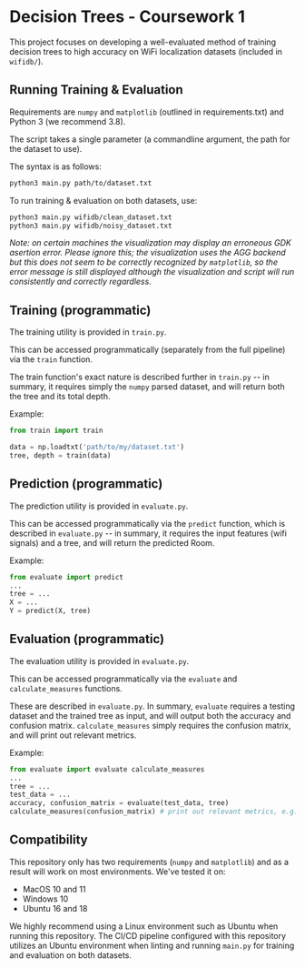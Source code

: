 # Decision Trees - Coursework 1

This project focuses on developing a well-evaluated method of training decision trees to high accuracy on WiFi localization datasets (included in `wifidb/`).

## Running Training & Evaluation

Requirements are `numpy` and `matplotlib` (outlined in requirements.txt) and Python 3 (we recommend 3.8).

The script takes a single parameter (a commandline argument, the path for the dataset to use).

The syntax is as follows:
``` bash
python3 main.py path/to/dataset.txt
```

To run training & evaluation on both datasets, use:
``` bash
python3 main.py wifidb/clean_dataset.txt
python3 main.py wifidb/noisy_dataset.txt
```

_Note: on certain machines the visualization may display an erroneous GDK asertion error. Please ignore this; the visualization uses the AGG backend but this does not seem to be correctly recognized by `matplotlib`, so the error message is still displayed although the visualization and script will run consistently and correctly regardless._

## Training (programmatic)

The training utility is provided in `train.py`.

This can be accessed programmatically (separately from the full pipeline) via the `train` function.

The train function's exact nature is described further in `train.py` -- in summary, it requires simply the `numpy` parsed dataset, and will return both the tree and its total depth.

Example:
``` python
from train import train

data = np.loadtxt('path/to/my/dataset.txt')
tree, depth = train(data)
```

## Prediction (programmatic)

The prediction utility is provided in `evaluate.py`.

This can be accessed programmatically via the `predict` function, which is described in `evaluate.py` -- in summary, it requires the input features (wifi signals) and a tree, and will return the predicted Room.

Example:
``` python
from evaluate import predict
...
tree = ...
X = ...
Y = predict(X, tree)
```

## Evaluation (programmatic)

The evaluation utility is provided in `evaluate.py`.

This can be accessed programmatically via the `evaluate` and `calculate_measures` functions.

These are described in `evaluate.py`. In summary, `evaluate` requires a testing dataset and the trained tree as input, and will output both the accuracy and confusion matrix. `calculate_measures` simply requires the confusion matrix, and will print out relevant metrics.

Example:
``` python
from evaluate import evaluate calculate_measures
...
tree = ...
test_data = ...
accuracy, confusion_matrix = evaluate(test_data, tree)
calculate_measures(confusion_matrix) # print out relevant metrics, e.g. F1, recall, precision
```

## Compatibility

This repository only has two requirements (`numpy` and `matplotlib`) and as a result will work on most environments. We've tested it on:

- MacOS 10 and 11
- Windows 10
- Ubuntu 16 and 18

We highly recommend using a Linux environment such as Ubuntu when running this repository. The CI/CD pipeline configured with this repository utilizes an Ubuntu environment when linting and running `main.py` for training and evaluation on both datasets.
